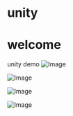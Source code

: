 # unity
# welcome
unity demo
![Image](https://github.com/user-attachments/assets/871c615f-b128-4fe9-85d2-4dfb291a53f3)

![Image](https://github.com/user-attachments/assets/db6e7455-c83f-4f8e-99cd-015175822497)

![Image](https://github.com/user-attachments/assets/12beb778-456c-4628-b38d-2c86f86fedb9)

![Image](https://github.com/user-attachments/assets/6cedff8d-fc8c-4a44-93cb-963f861cbf4d)
